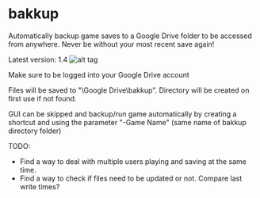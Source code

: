 # bakkup
Automatically backup game saves to a Google Drive folder to be accessed from anywhere. Never be without your most recent save again!

Latest version: 1.4
![alt tag](http://imgur.com/NTk0dsE)

Make sure to be logged into your Google Drive account

Files will be saved to "\Google Drive\bakkup\". Directory will be created on first use if not found. 

GUI can be skipped and backup/run game automatically by creating a shortcut and using the parameter "-Game Name" (same name of bakkup directory folder)

TODO:
- Find a way to deal with multiple users playing and saving at the same time.
- Find a way to check if files need to be updated or not. Compare last write times?